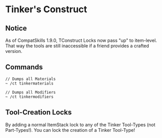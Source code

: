 # Tinker's Construct

## Notice
As of CompatSkills 1.9.0, TConstruct Locks now pass "up" to item-level. That way the tools are still inaccessible if a friend provides a crafted version.


## Commands
```
// Dumps all Materials
~ /ct tinkermaterials

// Dumps all Modifiers
~ /ct tinkermodifiers
```


## Tool-Creation Locks
By adding a normal ItemStack lock to any of the Tinker Tool-Types (not Part-Types!). You can lock the creation of a Tinker Tool-Type!